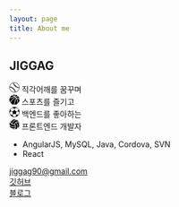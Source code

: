 ```yaml
---
layout: page
title: About me
---
```



## JIGGAG
<img width="18" height="18" src="/img/baseball.png" /> 직각어깨를 꿈꾸며  
<img width="18" height="18" src="/img/basketball.png" /> 스포츠를 즐기고  
<img width="18" height="18" src="/img/football.png" /> 백엔드를 좋아하는  
<img width="18" height="18" src="/img/volleyball.png" /> 프론트엔드 개발자  
  
- AngularJS, MySQL, Java, Cordova, SVN  
- React

  
jiggag90@gmail.com  
[깃허브](https://github.com/jiggag)  
[블로그](https://jiggag.github.io)  
